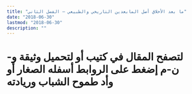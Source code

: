 ```yaml
---
title: "ما بعد الأخلاق أصل المابعدين التاريخي والطبيعي – الفصل الثاني"
date: "2018-06-30"
lastmod: "2018-06-30"
description: ""
---
```

# **لتصفح المقال في كتيب أو لتحميل وثيقة و-ن-م إضغط على الروابط أسفله** **الصغار أو وأد طموح الشباب وريادته**

###